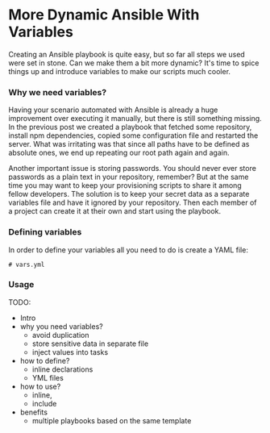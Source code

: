 # More Dynamic Ansible With Variables

Creating an Ansible playbook is quite easy, but so far all steps we used were set in stone. Can we make them a bit more dynamic? It's time to spice things up and introduce variables to make our scripts much cooler.

### Why we need variables?

Having your scenario automated with Ansible is already a huge improvement over executing it manually, but there is still something missing. In the previous post we created a playbook that fetched some repository, install npm dependencies, copied some configuration file and restarted the server. What was irritating was that since all paths have to be defined as absolute ones, we end up repeating our root path again and again.

Another important issue is storing passwords. You should never ever store passwords as a plain text in your repository, remember? But at the same time you may want to keep your provisioning scripts to share it among fellow developers. The solution is to keep your secret data as a separate variables file and have it ignored by your repository. Then each member of a project can create it at their own and start using the playbook.

### Defining variables

In order to define your variables all you need to do is create a YAML file:

    # vars.yml


### Usage

TODO:
- Intro
- why you need variables?
    - avoid duplication
    - store sensitive data in separate file
    - inject values into tasks
- how to define?
    - inline declarations
    - YML files
- how to use?
    - inline,
    - include
- benefits
    - multiple playbooks based on the same template